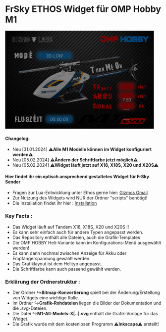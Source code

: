 # FrSky ETHOS Widget für OMP Hobby M1

![New Version](Graphic/Widget%20HowTo/New%20Version.png)

#### Changelog:
- Neu [31.01.2024] ⚠️️**Alle M1 Modelle können im Widget konfiguriert werden**⚠️
- Neu [05.02.2024] ⚠️️**Ändern der Schriftfarbe jetzt möglich**⚠️
- Neu [05.02.2024] ⚠️️**Widget läuft jetzt auf X18, X18S, X20 und X20S**⚠️

#### Hier findet ihr ein optisch ansprechend gestaltetes Widget für FrSky Sender
- Fragen zur Lua-Entwicklung unter Ethos gerne hier:
  [Gizmos Gmail](mailto:staebche.ms@gmail.com)
- Zur Nutzung des Widgets wird NUR der Ordner "scripts" benötigt!
- Die Installation findet ihr hier : [Installation](./01_Installation.md)

### Key Facts :
- Das Widget läuft auf Tandem X18, X18S, X20 und X20S !!
- Es kann sehr einfach auch für andere Typen angepasst werden.
- Das Repository enthält alle Dateien, auch die Grafik-Templates
- Die OMP HOBBY Heli-Variante kann im Konfigurations-Menü ausgewählt werden!
- Es kann dann nochmal zwischen Anzeige für Akku oder Empfängerspannung gewählt werden.
- Das Grafiklayout ist dem Helityp angepasst.
- Die Schriftfarbe kann auch passend gewählt werden.

### Erklärung der Ordnerstruktur :
- Der Ordner ↪️**Bitmap-Konvertierung** spielt bei der Änderung/Erstellung von Widgets eine wichtige Rolle.
- Im Ordner ↪️**Grafik-Rohdateien** liegen die Bilder der Dokumentation und die .svg-Dateien.
- Die Datei ↪️**M1-All-Models-X[..].svg** enthält die Grafik-Vorlage für das Widget.
- Die Grafik wurde mit dem kostenlosen Programm ⚠️️**Inkscape**⚠️ erstellt!

